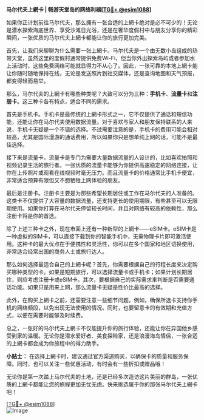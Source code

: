 **马尔代夫上網卡 | 畅游天堂岛的网络利器[[TG💪+ @esim1088](https://t.me/s/esim1088)]**

如果你正计划前往马尔代夫，那么拥有一张合适的上網卡绝对是必不可少的！无论是潜水探索海底世界、享受沙滩日光浴，还是在奢华度假村中与朋友分享你的精彩瞬间，一张优质的马尔代夫上網卡都能让你的旅行更加完美。

首先，让我们来聊聊为什么需要一张上網卡。马尔代夫是一个由无数小岛组成的热带天堂，虽然这里的度假村通常提供免费Wi-Fi，但当你外出探索岛屿或者参加水上活动时，这些免费网络可能就显得力不从心了。因此，一张可靠的本地上網卡能让你随时随地保持在线，无论是发送照片到社交媒体，还是查询地图和天气预报，都变得轻而易举。

那么，马尔代夫的上網卡有哪些种类呢？大致可以分为三种：**手机卡**、**流量卡**和**注册卡**。这三种卡各有特点，适合不同的需求。

首先是手机卡。手机卡是最传统的上網卡形式之一，它不仅提供了通话和短信功能，还能让你在马尔代夫使用数据流量。对于喜欢与家人和朋友保持联系的人来说，手机卡无疑是一个不错的选择。不过需要注意的是，手机卡的费用可能会相对较高，尤其是国际漫游的通话费用，所以如果你只是想单纯上网的话，可能不是最佳选择。

接下来是流量卡。流量卡是专门为需要大量数据流量的人设计的，比如喜欢拍照和视频记录生活的旅行者。一张优质的流量卡能够为你提供高速稳定的网络连接，让你在上传照片或观看在线视频时毫无压力。而且流量卡的价格通常比手机卡便宜，非常适合预算有限但又不想牺牲上网体验的朋友。

最后是注册卡。注册卡主要是为那些希望长期居住或工作在马尔代夫的人准备的。这类卡不仅提供了大容量的数据流量，还支持更长的使用期限，有些甚至可以无限期使用。如果你打算在马尔代夫停留较长时间，并且对网络有较高的依赖性，那么注册卡将是你的首选。

除了上述三种卡之外，现在市面上还有一种新型的上網卡——eSIM卡。eSIM卡是一种虚拟的SIM卡，可以直接下载到你的智能手机中，无需物理卡片即可激活使用。这种卡的最大优点在于便携性和灵活性，你可以在多个国家和地区切换使用，非常适合经常出国的商务人士或旅行达人。

那么如何选择最适合自己的上網卡呢？首先，你需要根据自己的行程长度来决定购买哪种类型的卡。如果是短期旅行，可以选择流量卡或手机卡；如果计划长期居住，则应考虑注册卡或eSIM卡。其次，要根据自己的实际需求来判断是否需要通话功能。如果只是用来上网，那么流量卡无疑是性价比最高的选择。

此外，在购买上網卡之前，还需要注意一些细节问题。例如，确保所选卡支持你手机的网络频段，以免出现无法使用的情况。同时，也要留意卡的有效期和充值方式，以便在需要时能够及时续费。

总之，一张好的马尔代夫上網卡不仅能提升你的旅行体验，还能让你在异国他乡感受到家的温暖。无论你是潜水爱好者、美食探险家，还是浪漫海岛情侣，一张合适的上網卡都会成为你旅程中的得力助手。

**小贴士：** 在选择上網卡时，建议通过官方渠道购买，以确保卡的质量和服务保障。同时，也可以关注一些优惠活动，有时会有一些折扣或赠品哦！

无论你是第一次踏上马尔代夫的土地，还是已经多次造访这片美丽的群岛，一张优质的上網卡都能让您的旅程更加无忧无虑。快来挑选属于你的那张马尔代夫上網卡吧！

[[TG💪+ @esim1088](https://t.me/s/esim1088)]  
![Image](https://i.postimg.cc/4NQfJmqS/Snipaste-2025-05-13-00-14-12.png)